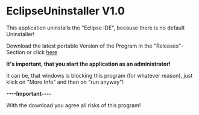 # EclipseUninstaller V1.0
This application uninstalls the "Eclipse IDE", because there is no default Uninstaller!

Download the latest portable Version of the Program in the "Releases"-Section or click [here](https://github.com/MaxPra/EclipseUninstaller/releases/download/Version1.0EclipseUninstaller/EclipseUninstaller.exe)

**It's important, that you start the application as an administrator!**

It can be, that windows is blocking this program (for whatever reason), just klick on "More Info" and then on "run anyway"!

**----Important----**

With the download you agree all risks of this program!

